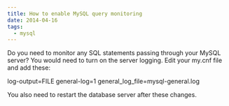 ```yaml
---
title: How to enable MySQL query monitoring
date: 2014-04-16
tags:
  - mysql
---
```


Do you need to monitor any SQL statements passing through your MySQL server? You would need to turn on the server logging. Edit your my.cnf file and add these:

log-output=FILE
general-log=1
general_log_file=mysql-general.log

You also need to restart the database server after these changes.